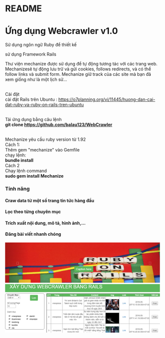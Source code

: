 # README
<h1>Ứng dụng Webcrawler v1.0</h1>
<p> Sử dụng ngôn ngữ Ruby để thiết kế</p>
<p> sử dụng Framework Rails </p>
<p>
Thư viện mechanize được sử dụng để tự động tương tác với các trang web. Mechanizesẽ tự động lưu trữ và gửi cookies, follows redirects, và có thể follow links và submit form. Mechanize giữ track của các site mà bạn đã xem giống như là một lịch sử...
</p>


<br>Cài đặt
<br> cài đặt Rails trên Ubuntu : https://o7planning.org/vi/11445/huong-dan-cai-dat-ruby-va-ruby-on-rails-tren-ubuntu

<br>Tải ứng dụng bằng câu lệnh
<br><strong> git clone https://github.com/balau123/WebCrawler </strong>

<br>Mechanize yêu cầu ruby version từ 1.92
<br>Cách 1:
<br>Thêm gem "mechanize" vào Gemfile
<br>chạy lệnh:
<br><strong>bundle install</strong>
<br>Cách 2
<br>Chạy lệnh command
<br><strong>sudo gem install Mechanize</strong>

<h3>Tính năng </h3>
<h4>Craw data từ một số trang tin tức hàng đầu</h4>
<h4>Lọc theo từng chuyên mục </h4>
<h4>Trích xuất nội dung, mô tả, hình ảnh,... </h4>
<h4>Đăng bài viết nhanh chóng</h4>
<img src='/image/craw.png' </img>

